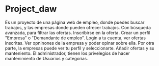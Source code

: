 # Project_daw
Es un proyecto de una página web de empleo, donde puedes buscar trabajos, y las empresas donde pueden ofrecer trabajos.
Con búsqueda avanzada, para filtrar las ofertas.
Inscribirse en la oferta.
Crear un perfil "Empresa" o "Demandante de empleo".
Login a tu cuenta, ver ofertas inscritas.
Ver opninones de la empresa y poder opinar sobre ella.
Por otra parte, la empresas puede ver  tu perfil y seleccionarte.
Añadir ofertas y su manteniento.
El administrador, tienen los privelegios de hacer mantenimiento de Usuarios y categorías.
